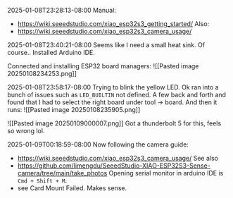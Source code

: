2025-01-08T23:28:13-08:00
Manual:
- https://wiki.seeedstudio.com/xiao_esp32s3_getting_started/
Also:
- https://wiki.seeedstudio.com/xiao_esp32s3_camera_usage/

2025-01-08T23:40:21-08:00
Seems like I need a small heat sink. Of course..
Installed Arduino IDE.

Connected and installing ESP32 board managers:
![[Pasted image 20250108234253.png]]


2025-01-08T23:58:17-08:00
Trying to blink the yellow LED.
Ok ran into a bunch of issues such as `LED_BUILTIN` not defined. A few back and forth and found that I had to select the right board under tool -> board. And then it runs:
![[Pasted image 20250108235905.png]]

![[Pasted image 20250109000007.png]]
Got a thunderbolt 5 for this, feels so wrong lol.


2025-01-09T00:18:59-08:00
Now following the camera guide:
- https://wiki.seeedstudio.com/xiao_esp32s3_camera_usage/
See also
- https://github.com/limengdu/SeeedStudio-XIAO-ESP32S3-Sense-camera/tree/main/take_photos
Opening serial monitor in arduino IDE is `Cmd + Shift + M`.
- see Card Mount Failed. Makes sense.

